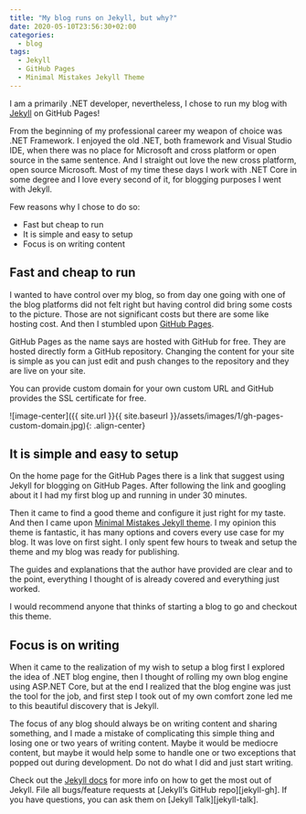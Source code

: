 ```yaml
---
title: "My blog runs on Jekyll, but why?"
date: 2020-05-10T23:56:30+02:00
categories:
  - blog
tags:
  - Jekyll
  - GitHub Pages
  - Minimal Mistakes Jekyll Theme
---
```


I am a primarily .NET developer, nevertheless, I chose to run my blog with [Jekyll][jekyll-docs] on GitHub Pages!

From the beginning of my professional career my weapon of choice was .NET Framework. I enjoyed the old .NET, both framework and Visual Studio IDE, when there was no place for Microsoft and cross platform or open source in the same sentence. And I straight out love the new cross platform, open source Microsoft. Most of my time these days I work with .NET Core in some degree and I love every second of it, for blogging purposes I went with Jekyll.

Few reasons why I chose to do so:
- Fast but cheap to run
- It is simple and easy to setup
- Focus is on writing content

## Fast and cheap to run

I wanted to have control over my blog, so from day one going with one of the blog platforms did not felt right but having control did bring some costs to the picture. Those are not significant costs but there are some like hosting cost. And then I stumbled upon  [GitHub Pages][gh-pages].

GitHub Pages as the name says are hosted with GitHub for free. They are hosted directly form a GitHub repository. Changing the content for your site is simple as you can just edit and push changes to the repository and they are live on your site.

You can provide custom domain for your own custom URL and GitHub provides the SSL certificate for free.

![image-center]({{ site.url }}{{ site.baseurl }}/assets/images/1/gh-pages-custom-domain.jpg){: .align-center}

## It is simple and easy to setup

On the home page for the GitHub Pages there is a link that suggest using Jekyll for blogging on GitHub Pages. After following the link and googling about it I had my first blog up and running in under 30 minutes.

Then it came to find a good theme and configure it just right for my taste. And then I came upon [Minimal Mistakes Jekyll theme][mm]. I my opinion this theme is fantastic, it has many options and covers every use case for my blog. It was love on first sight. I only spent few hours to tweak and setup the theme and my blog was ready for publishing.

The guides and explanations that the author have provided are clear and to the point, everything I thought of is already covered and everything just worked.

I would recommend anyone that thinks of starting a blog to go and checkout this theme.

## Focus is on writing
When it came to the realization of my wish to setup a blog first I explored the idea of .NET blog engine, then I thought of rolling my own blog engine using ASP.NET Core, but at the end I realized that the blog engine was just the tool for the job, and first step I took out of my own comfort zone led me to this beautiful discovery that is Jekyll.

The focus of any blog should always be on writing content and sharing something, and I made a mistake of complicating this simple thing and losing one or two years of writing content. Maybe it would be mediocre content, but maybe it would help some to handle one or two exceptions that popped out during development.  Do not do what I did and just start writing.  


Check out the [Jekyll docs][jekyll-docs] for more info on how to get the most out of Jekyll. File all bugs/feature requests at [Jekyll’s GitHub repo][jekyll-gh]. If you have questions, you can ask them on [Jekyll Talk][jekyll-talk].

[jekyll-docs]: https://jekyllrb.com/docs/home
[gh-pages]:   https://pages.github.com/
[mm]: https://mmistakes.github.io/minimal-mistakes/
